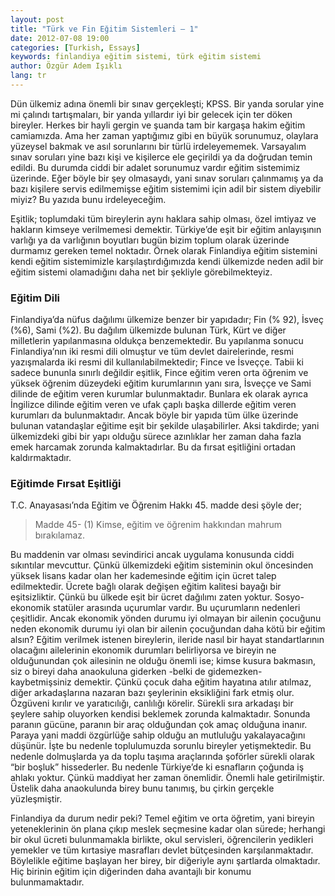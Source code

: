 ```yaml
---
layout: post
title: "Türk ve Fin Eğitim Sistemleri – 1"
date: 2012-07-08 19:00
categories: [Turkish, Essays]
keywords: finlandiya eğitim sistemi, türk eğitim sistemi
author: Özgür Adem Işıklı
lang: tr
---
```


Dün ülkemiz adına önemli bir sınav gerçekleşti; KPSS. Bir yanda sorular yine mi çalındı tartışmaları, bir yanda yıllardır iyi bir gelecek için ter döken bireyler. Herkes bir hayli gergin ve şuanda tam bir kargaşa hakim eğitim camiamızda. Ama her zaman yaptığımız gibi en büyük sorunumuz, olaylara yüzeysel bakmak ve asıl sorunlarını bir türlü irdeleyememek. Varsayalım sınav soruları yine bazı kişi ve kişilerce ele geçirildi ya da doğrudan temin edildi. Bu durumda ciddi bir adalet sorunumuz vardır eğitim sistemimiz üzerinde. Eğer böyle bir şey olmasaydı, yani sınav soruları çalınmamış ya da bazı kişilere servis edilmemişse eğitim sistemimi için adil bir sistem diyebilir miyiz? Bu yazıda bunu irdeleyeceğim.

Eşitlik; toplumdaki tüm bireylerin aynı haklara sahip olması, özel imtiyaz ve hakların kimseye verilmemesi demektir. Türkiye’de eşit bir eğitim anlayışının varlığı ya da varlığının boyutları bugün bizim toplum olarak üzerinde durmamız gereken temel noktadır. Örnek olarak Finlandiya eğitim sistemini kendi eğitim sistemimizle karşılaştırdığımızda kendi ülkemizde neden adil bir eğitim sistemi olamadığını daha net bir şekliyle görebilmekteyiz.

### Eğitim Dili

Finlandiya’da nüfus dağılımı ülkemize benzer bir yapıdadır; Fin (% 92), İsveç (%6), Sami (%2). Bu dağılım ülkemizde bulunan Türk, Kürt ve diğer milletlerin yapılanmasına oldukça benzemektedir. Bu yapılanma sonucu Finlandiya’nın iki resmi dili olmuştur ve tüm devlet dairelerinde, resmi yazışmalarda iki resmi dil kullanılabilmektedir; Fince ve İsveççe. Tabii ki sadece bununla sınırlı değildir eşitlik, Fince eğitim veren orta öğrenim ve yüksek öğrenim düzeydeki eğitim kurumlarının yanı sıra, İsveççe ve Sami dilinde de eğitim veren kurumlar bulunmaktadır. Bunlara ek olarak ayrıca İngilizce dilinde eğitim veren ve ufak çaplı başka dillerde eğitim veren kurumları da bulunmaktadır. Ancak böyle bir yapıda tüm ülke üzerinde bulunan vatandaşlar eğitime eşit bir şekilde ulaşabilirler. Aksi takdirde; yani ülkemizdeki gibi bir yapı olduğu sürece azınlıklar her zaman daha fazla emek harcamak zorunda kalmaktadırlar. Bu da fırsat eşitliğini ortadan kaldırmaktadır.

### Eğitimde Fırsat Eşitliği

T.C. Anayasası’nda Eğitim ve Öğrenim Hakkı 45. madde desi şöyle der;

> Madde 45- (1) Kimse, eğitim ve öğrenim hakkından mahrum bırakılamaz.

Bu maddenin var olması sevindirici ancak uygulama konusunda ciddi sıkıntılar mevcuttur. Çünkü ülkemizdeki eğitim sisteminin okul öncesinden yüksek lisans kadar olan her kademesinde eğitim için ücret talep edilmektedir. Ücrete bağlı olarak değişen eğitim kalitesi bayağı bir eşitsizliktir. Çünkü bu ülkede eşit bir ücret dağılımı zaten yoktur. Sosyo-ekonomik statüler arasında uçurumlar vardır. Bu uçurumların nedenleri çeşitlidir. Ancak ekonomik yönden durumu iyi olmayan bir ailenin çocuğunu neden ekonomik durumu iyi olan bir ailenin çocuğundan daha kötü bir eğitim alsın? Eğitim verilmek istenen bireylerin, ileride nasıl bir hayat standartlarının olacağını ailelerinin ekonomik durumları belirliyorsa ve bireyin ne olduğunundan çok ailesinin ne olduğu önemli ise; kimse kusura bakmasın, siz o bireyi daha anaokuluna giderken -belki de gidemezken- kaybetmişsiniz demektir. Çünkü çocuk daha eğitim hayatına atılır atılmaz, diğer arkadaşlarına nazaran bazı şeylerinin eksikliğini fark etmiş olur. Özgüveni kırılır ve yaratıcılığı, canlılığı körelir. Sürekli sıra arkadaşı bir şeylere sahip oluyorken kendisi beklemek zorunda kalmaktadır. Sonunda paranın gücüne, paranın bir araç olduğundan çok amaç olduğuna inanır. Paraya yani maddi özgürlüğe sahip olduğu an mutluluğu yakalayacağını düşünür. İşte bu nedenle toplulumuzda sorunlu bireyler yetişmektedir. Bu nedenle dolmuşlarda ya da toplu taşıma araçlarında şoförler sürekli olarak “bir boşluk” hissederler. Bu nedenle Türkiye’de ki esnafların çoğunda iş ahlakı yoktur. Çünkü maddiyat her zaman önemlidir. Önemli hale getirilmiştir. Üstelik daha anaokulunda birey bunu tanımış, bu çirkin gerçekle yüzleşmiştir.

Finlandiya da durum nedir peki? Temel eğitim ve orta öğretim, yani bireyin yeteneklerinin ön plana çıkıp meslek seçmesine kadar olan sürede; herhangi bir okul ücreti bulunmamakla birlikte, okul servisleri, öğrencilerin yedikleri yemekler ve tüm kırtasiye masrafları devlet bütçesinden karşılanmaktadır. Böylelikle eğitime başlayan her birey, bir diğeriyle aynı şartlarda olmaktadır. Hiç birinin eğitim için diğerinden daha avantajlı bir konumu bulunmamaktadır.
